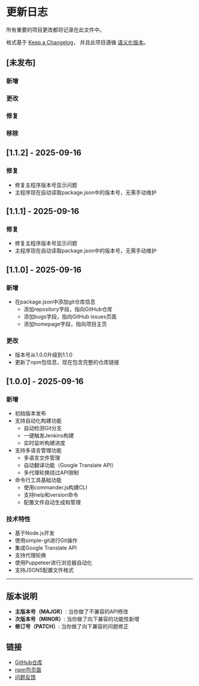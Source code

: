 # 更新日志

所有重要的项目更改都将记录在此文件中。

格式基于 [Keep a Changelog](https://keepachangelog.com/zh-CN/1.0.0/)，
并且此项目遵循 [语义化版本](https://semver.org/lang/zh-CN/)。

## [未发布]

### 新增
### 更改
### 修复
### 移除

## [1.1.2] - 2025-09-16

### 修复
- 修复主程序版本号显示问题
- 主程序现在自动读取package.json中的版本号，无需手动维护

## [1.1.1] - 2025-09-16

### 修复
- 修复主程序版本号显示问题
- 主程序现在自动读取package.json中的版本号，无需手动维护

## [1.1.0] - 2025-09-16

### 新增
- 在package.json中添加git仓库信息
  - 添加repository字段，指向GitHub仓库
  - 添加bugs字段，指向GitHub issues页面
  - 添加homepage字段，指向项目主页

### 更改
- 版本号从1.0.0升级到1.1.0
- 更新了npm包信息，现在包含完整的仓库链接

## [1.0.0] - 2025-09-16

### 新增
- 初始版本发布
- 支持自动化构建功能
  - 自动检测Git分支
  - 一键触发Jenkins构建
  - 实时监听构建进度
- 支持多语言管理功能
  - 多语言文件管理
  - 自动翻译功能（Google Translate API）
  - 多代理轮换绕过API限制
- 命令行工具基础功能
  - 使用commander.js构建CLI
  - 支持help和version命令
  - 配置文件自动生成和管理

### 技术特性
- 基于Node.js开发
- 使用simple-git进行Git操作
- 集成Google Translate API
- 支持代理轮换
- 使用Puppeteer进行浏览器自动化
- 支持JSON5配置文件格式

---

## 版本说明

- **主版本号（MAJOR）**: 当你做了不兼容的API修改
- **次版本号（MINOR）**: 当你做了向下兼容的功能性新增
- **修订号（PATCH）**: 当你做了向下兼容的问题修正

## 链接

- [GitHub仓库](https://github.com/h025/daodou-command)
- [npm包页面](https://www.npmjs.com/package/daodou-command)
- [问题反馈](https://github.com/h025/daodou-command/issues)
